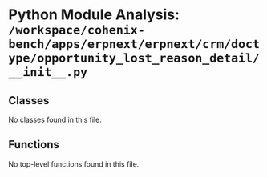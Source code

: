 # Python Module Analysis: `/workspace/cohenix-bench/apps/erpnext/erpnext/crm/doctype/opportunity_lost_reason_detail/__init__.py`

## Classes

No classes found in this file.


## Functions

No top-level functions found in this file.
